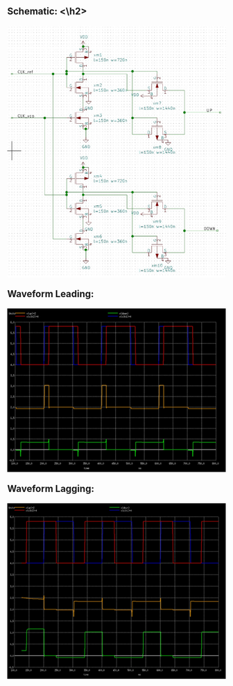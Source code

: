 <h2> Schematic: <\h2>

![](PD_10T.jpg)


Waveform Leading:

![](PD_10T_waveform.jpg)


Waveform Lagging:

![](PD_10T_waveform2.jpg)

